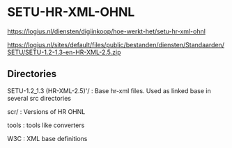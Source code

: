 # SETU-HR-XML-OHNL

https://logius.nl/diensten/digiinkoop/hoe-werkt-het/setu-hr-xml-ohnl

https://logius.nl/sites/default/files/public/bestanden/diensten/Standaarden/SETU/SETU-1.2-1.3-en-HR-XML-2.5.zip

## Directories
SETU-1.2_1.3 (HR-XML-2.5)'/
: Base hr-xml files. Used as linked base in several src directories

scr/
: Versions of HR OHNL

tools
: tools like converters

W3C
: XML base definitions
